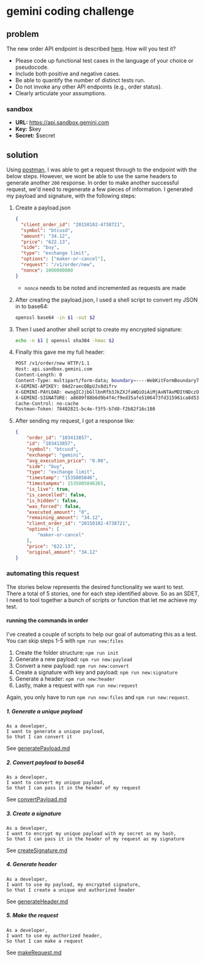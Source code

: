 # gemini coding challenge
## problem
The new order API endpoint is described [here](https://docs.gemini.com/rest-api/#new-order). How will you test it?

* Please code up functional test cases in the language of your choice or pseudocode.
* Include both positive and negative cases.
* Be able to quantify the number of distinct tests run.
* Do not invoke any other API endpoints (e.g., order status).
* Clearly articulate your assumptions.

### sandbox
* **URL:** https://api.sandbox.gemini.com
* **Key:** $key
* **Secret:** $secret

## solution
Using [postman](https://www.getpostman.com/), I was able to get a request through to the endpoint with the below steps. However, we wont be able to use the same headers to generate another `200` response. In order to make another successful request, we'd need to regenerate a few pieces of information. I generated my payload and signature, with the following steps:

1. Create a payload.json

    ```json
    {
      "client_order_id": "20150102-4738721",
      "symbol": "btcusd",
      "amount": "34.12",
      "price": "622.13",
      "side": "buy",
      "type": "exchange limit",
      "options": ["maker-or-cancel"],
      "request": "/v1/order/new",
      "nonce": 1000000000
    }
    ```
    * `nonce` needs to be noted and incremented as requests are made

2. After creating the payload.json, I used a shell script to convert my JSON in to base64:

    ```bash
    openssl base64 -in $1 -out $2
    ```

3. Then I used another shell script to create my encrypted signature:

    ```bash
    echo -n $1 | openssl sha384 -hmac $2
    ```

4. Finally this gave me my full header:

    ```bash
    POST /v1/order/new HTTP/1.1
    Host: api.sandbox.gemini.com
    Content-Length: 0
    Content-Type: multipart/form-data; boundary=----WebKitFormBoundary7MA4YWxkTrZu0gW
    X-GEMINI-APIKEY: 0Ad2raecQBpUJs8difrv
    X-GEMINI-PAYLOAD: ewogICJjbGllbnRfb3JkZXJfaWQiOiAiMjAxNTAxMDItNDczODcyMSIsCiAgInN5bWJvbCI6ICJidGN1c2QiLAogICJhbW91bnQiOiAiMzQuMTIiLAogICJwcmljZSI6ICI2MjIuMTMiLAogICJzaWRlIjogImJ1eSIsCiAgInR5cGUiOiAiZXhjaGFuZ2UgbGltaXQiLAogICJvcHRpb25zIjogWyJtYWtlci1vci1jYW5jZWwiXSwKICAicmVxdWVzdCI6ICIvdjEvb3JkZXIvbmV3IiwKICAibm9uY2UiOiAxMDAwMDAwMDAwCn0K
    X-GEMINI-SIGNATURE: a8609f88b6d9b4f4cf9ed35afe5106473fd315961ca8d53b1549e5aecfcfe7aba3bac8dd00640570fc772155bdb535d0
    Cache-Control: no-cache
    Postman-Token: 78402821-bc4e-f3f5-b7d8-f2b82f16c180
    ```
5. After sending my request, I got a response like:

    ```json
    {
        "order_id": "103413857",
        "id": "103413857",
        "symbol": "btcusd",
        "exchange": "gemini",
        "avg_execution_price": "0.00",
        "side": "buy",
        "type": "exchange limit",
        "timestamp": "1535005846",
        "timestampms": 1535005846365,
        "is_live": true,
        "is_cancelled": false,
        "is_hidden": false,
        "was_forced": false,
        "executed_amount": "0",
        "remaining_amount": "34.12",
        "client_order_id": "20150102-4738721",
        "options": [
            "maker-or-cancel"
        ],
        "price": "622.13",
        "original_amount": "34.12"
    }
    ```

### automating this request

The stories below represents the desired functionality we want to test. There a total of 5 stories, one for each step identified above. So as an SDET, I need to tool together a bunch of scripts or function that let me achieve my test.

#### running the commands in order

I've created a couple of scripts to help our goal of automating this as a test. You can skip steps 1-5 with `npm run new:files`

1. Create the folder structure: `npm run init`
2. Generate a new payload: `npm run new:payload`
3. Convert a new payload: `npm run new:convert`
4. Create a signature with key and payload: `npm run new:signature`
5. Generate a header: `npm run new:header`
6. Lastly, make a request with `npm run new:request`

Again, you only have to run `npm run new:files` and `npm run new:request`.

##### 1. Generate a unique payload

```gherkin
As a developer,
I want to generate a unique payload,
So that I can convert it
```

See [generatePayload.md](./wiki/generatePayload.md)

##### 2. Convert payload to base64

```gherkin
As a developer,
I want to convert my unique payload,
So that I can pass it in the header of my request
```

See [convertPayload.md](./wiki/convertPayload.md)

##### 3. Create a signature

```gherkin
As a developer,
I want to encrypt my unique payload with my secret as my hash,
So that I can pass it in the header of my request as my signature
```

See [createSignature.md](./wiki/createSignature.md)

##### 4. Generate header

```gherkin
As a developer,
I want to use my payload, my encrypted signature,
So that I create a unique and authorized header
```

See [generateHeader.md](./wiki/generateHeader.md)

##### 5. Make the request

```gherkin
As a developer,
I want to use my authorized header,
So that I can make a request
```

See [makeRequest.md](./wiki/makeRequest.md)
